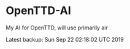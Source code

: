 # OpenTTD-AI
My AI for OpenTTD, will use primarily air

Latest backup: Sun Sep 22 02:18:02 UTC 2019
